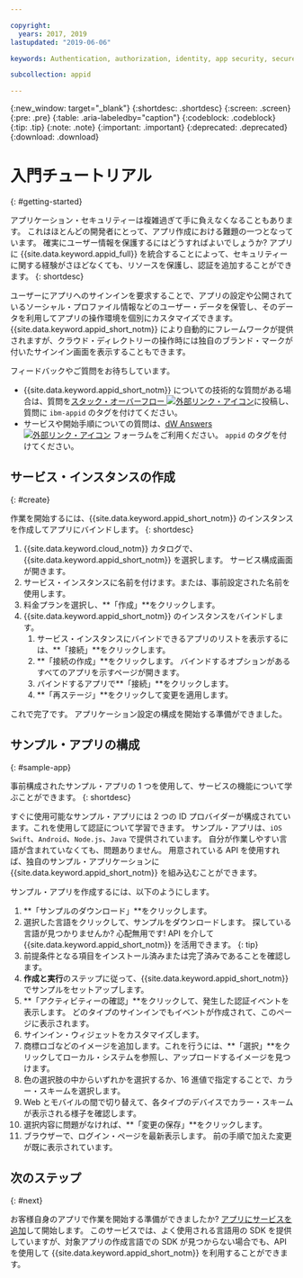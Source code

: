 ```yaml
---

copyright:
  years: 2017, 2019
lastupdated: "2019-06-06"

keywords: Authentication, authorization, identity, app security, secure, development,

subcollection: appid

---
```


{:new_window: target="_blank"}
{:shortdesc: .shortdesc}
{:screen: .screen}
{:pre: .pre}
{:table: .aria-labeledby="caption"}
{:codeblock: .codeblock}
{:tip: .tip}
{:note: .note}
{:important: .important}
{:deprecated: .deprecated}
{:download: .download}

# 入門チュートリアル
{: #getting-started}

アプリケーション・セキュリティーは複雑過ぎて手に負えなくなることもあります。 これはほとんどの開発者にとって、アプリ作成における難題の一つとなっています。 確実にユーザー情報を保護するにはどうすればよいでしょうか? アプリに {{site.data.keyword.appid_full}} を統合することによって、セキュリティーに関する経験がさほどなくても、リソースを保護し、認証を追加することができます。
{: shortdesc}

ユーザーにアプリへのサインインを要求することで、アプリの設定や公開されているソーシャル・プロファイル情報などのユーザー・データを保管し、そのデータを利用してアプリの操作環境を個別にカスタマイズできます。 {{site.data.keyword.appid_short_notm}} により自動的にフレームワークが提供されますが、クラウド・ディレクトリーの操作時には独自のブランド・マークが付いたサインイン画面を表示することもできます。

フィードバックやご質問をお待ちしています。
* {{site.data.keyword.appid_short_notm}} についての技術的な質問がある場合は、質問を<a href="https://stackoverflow.com" target="_blank">スタック・オーバーフロー <img src="../../icons/launch-glyph.svg" alt="外部リンク・アイコン"></a>に投稿し、質問に `ibm-appid` のタグを付けてください。
* サービスや開始手順についての質問は、<a href="https://developer.ibm.com" target="_blank">dW Answers <img src="../../icons/launch-glyph.svg" alt="外部リンク・アイコン"></a> フォーラムをご利用ください。 `appid` のタグを付けてください。

## サービス・インスタンスの作成
{: #create}

作業を開始するには、{{site.data.keyword.appid_short_notm}} のインスタンスを作成してアプリにバインドします。
{: shortdesc}

1. {{site.data.keyword.cloud_notm}} カタログで、{{site.data.keyword.appid_short_notm}} を選択します。 サービス構成画面が開きます。
2. サービス・インスタンスに名前を付けます。または、事前設定された名前を使用します。
3. 料金プランを選択し、**「作成」**をクリックします。
4. {{site.data.keyword.appid_short_notm}} のインスタンスをバインドします。
    1. サービス・インスタンスにバインドできるアプリのリストを表示するには、**「接続」**をクリックします。
    2. **「接続の作成」**をクリックします。 バインドするオプションがあるすべてのアプリを示すページが開きます。
    3. バインドするアプリで**「接続」**をクリックします。
    4. **「再ステージ」**をクリックして変更を適用します。

これで完了です。 アプリケーション設定の構成を開始する準備ができました。

## サンプル・アプリの構成
{: #sample-app}

事前構成されたサンプル・アプリの 1 つを使用して、サービスの機能について学ぶことができます。
{: shortdesc}

すぐに使用可能なサンプル・アプリには 2 つの ID プロバイダーが構成されています。これを使用して認証について学習できます。 サンプル・アプリは、`iOS Swift`、`Android`、`Node.js`、`Java` で提供されています。 自分が作業しやすい言語が含まれていなくても、問題ありません。 用意されている API を使用すれば、独自のサンプル・アプリケーションに {{site.data.keyword.appid_short_notm}} を組み込むことができます。

サンプル・アプリを作成するには、以下のようにします。

1. **「サンプルのダウンロード」**をクリックします。
2. 選択した言語をクリックして、サンプルをダウンロードします。
  探している言語が見つかりませんか? 心配無用です! API を介して {{site.data.keyword.appid_short_notm}} を活用できます。
  {: tip}
3. 前提条件となる項目をインストール済みまたは完了済みであることを確認します。
4. **作成と実行**のステップに従って、{{site.data.keyword.appid_short_notm}} でサンプルをセットアップします。
5. **「アクティビティーの確認」**をクリックして、発生した認証イベントを表示します。 どのタイプのサインインでもイベントが作成されて、このページに表示されます。
6. サインイン・ウィジェットをカスタマイズします。
  1. 商標ロゴなどのイメージを追加します。これを行うには、**「選択」**をクリックしてローカル・システムを参照し、アップロードするイメージを見つけます。
  2. 色の選択肢の中からいずれかを選択するか、16 進値で指定することで、カラー・スキームを選択します。
  3. Web とモバイルの間で切り替えて、各タイプのデバイスでカラー・スキームが表示される様子を確認します。
  4. 選択内容に問題がなければ、**「変更の保存」**をクリックします。
7. ブラウザーで、ログイン・ページを最新表示します。 前の手順で加えた変更が既に表示されています。


## 次のステップ
{: #next}

お客様自身のアプリで作業を開始する準備ができましたか? [アプリにサービスを追加](/docs/services/appid?topic=appid-web-apps#web-apps)して開始します。 このサービスでは、よく使用される言語用の SDK を提供していますが、対象アプリの作成言語での SDK が見つからない場合でも、API を使用して {{site.data.keyword.appid_short_notm}} を利用することができます。
